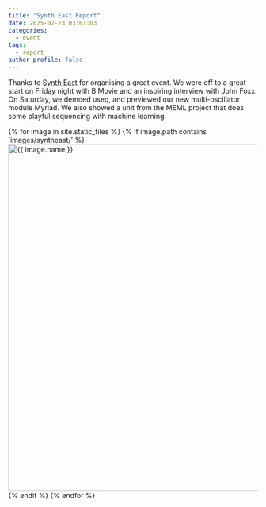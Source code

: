 ```yaml
---
title: "Synth East Report"
date: 2025-02-23 03:03:03
categories:
  - event
tags:
  - report
author_profile: false
---
```



Thanks to [Synth East](https://syntheast.com/) for organising a great event.  We were off to a great start on Friday night with B Movie and an inspiring interview with John Foxx. On Saturday, we demoed useq, and previewed our new multi-oscillator module Myriad.  We also showed a unit from the MEML project that does some playful sequencing with machine learning.


<div class="gallery">
{% for image in site.static_files %}
  {% if image.path contains 'images/syntheast/' %}
  <img src="{{ site.baseurl }}{{ image.path }}" alt="{{ image.name }}" width="700">
  {% endif %}
{% endfor %}
</div>



